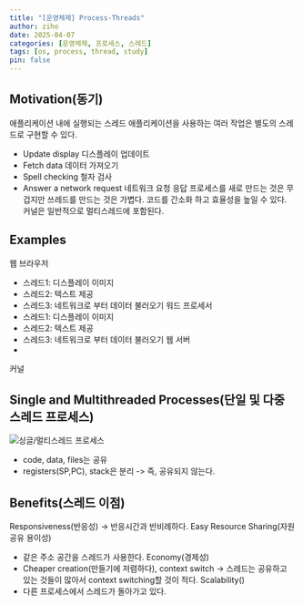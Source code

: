 ```yaml
---
title: "[운영체제] Process-Threads"
author: ziho
date: 2025-04-07
categories: [운영체제, 프로세스, 스레드]
tags: [os, process, thread, study]
pin: false
---
```

## Motivation(동기)
애플리케이션 내에 실행되는 스레드
애플리케이션을 사용하는 여러 작업은 별도의 스레드로 구현할 수 있다.
- Update display 디스플레이 업데이트
- Fetch data 데이터 가져오기
- Spell checking 철자 검사
- Answer a network request 네트워크 요청 응답
프로세스를 새로 만드는 것은 무겁지만 쓰레드를 만드는 것은 가볍다.
코드를 간소화 하고 효율성을 높일 수 있다.
커널은 일반적으로 멀티스레드에 포함된다.
## Examples
웹 브라우저
- 스레드1: 디스플레이 이미지
- 스레드2: 텍스트 제공
- 스레드3: 네트워크로 부터 데이터 불러오기
워드 프로세서
- 스레드1: 디스플레이 이미지
- 스레드2: 텍스트 제공
- 스레드3: 네트워크로 부터 데이터 불러오기
웹 서버
-
커널
## Single and Multithreaded Processes(단일 및 다중 스레드 프로세스)
![싱글/멀티스레드 프로세스](/ziholee.github.io/assets/img/SingleAndMultiThread.png)

- code, data, files는 공유
- registers(SP,PC), stack은 분리 -> 즉, 공유되지 않는다.
## Benefits(스레드 이점)
Responsiveness(반응성) -> 반응시간과 반비례하다.
Easy Resource Sharing(자원 공유 용이성)
- 같은 주소 공간을 스레드가 사용한다.
Economy(경제성)
- Cheaper creation(만들기에 저렴하다), context switch -> 스레드는 공유하고 있는 것들이 많아서 context switching할 것이 적다.
Scalability()
- 다른 프로세스에서 스레드가 돌아가고 있다.